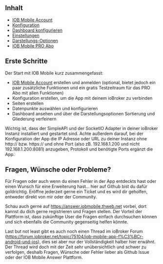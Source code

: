 ## Inhalt
* <a href="./account">IOB Mobile Account</a>
* <a href="./config">Konfiguration</a>
* <a href="./dashboard-config">Dashboard konfigurieren</a>
* <a href="./settings">Einstellungen</a>
* <a href="./view-options">Darstellungs-Optionen</a>
* <a href="./iob-pro">IOB Mobile PRO Abo</a>

## Erste Schritte
Der Start mit IOB Mobile kurz zusammengefasst:
* <a href="./account">IOB Mobile Account</a> erstellen und anmelden (optional, bietet jedoch ein paar zusätzliche Funktionen und ein gratis Testzeitraum für das PRO Abo mit allen Funktionen)
* Konfiguration erstellen, um die App mit deinem ioBroker zu verbinden
* Seiten erstellen
* Datenpunkte auswählen und konfigurieren
* Dashboard ansehen und über die Darstellungsoptionen Sortierung und Gliederung verfeinern

Wichtig ist, dass der SimpleAPI und der SocketIO Adapter in deiner ioBroker Instanz installiert und gestartet sind. Achte außerdem darauf, bei der Konfiguration der App die IP Adresse oder URL zu deiner Instanz
ohne http:// bzw. https:// und ohne Port (also zB. 192.168.1.200 und nicht 192.168.1.200:8081) anzugeben, Protokoll und benötigte Ports ergänzt die App.

## Fragen, Wünsche oder Probleme?
Für Fragen oder auch wenn du einen Fehler in der App entdeckts hast oder einen Wunsch für eine Erweiterung hast... hier auf Github bist du dafür goldrichtig. Eröffne jederzeit gerne ein Ticket und es
wird dir geholfen, entweder direkt von mir oder der Community.

Schau auch gerne auf https://answer.iobmobile.thweb.net vorbei, dort kannst du dich gerne registrieren und Fragen stellen. Der Vorteil der Plattform ist, dass zukünftige User die Fragen einfach
durchsuchen können und sich ebenfalls die Community gegenseitig helfen könnte.

Last but not least gibt es auch noch einen Thread im ioBroker Forum (https://forum.iobroker.net/topic/75104/iob-mobile-app-f%C3%BCr-android-und-ios), dies sei aber nur der Vollständigkeit halber hier
erwähnt. Der Thread wird doch mit der Zeit sehr unübersichtlich und schwer zu verfolgen, deshalb Fragen, Wünsche oder Fehler lieber als Github Issue oder der IOB Mobile Answer Plattform.
